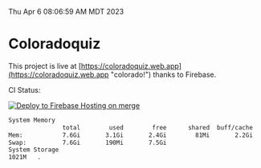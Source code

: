 Thu Apr  6 08:06:59 AM MDT 2023

# Coloradoquiz


This project is live at [https://coloradoquiz.web.app](https://coloradoquiz.web.app "colorado!") thanks to Firebase.

CI Status: 

[![Deploy to Firebase Hosting on merge](https://github.com/teamkushal/coloradoquiz/actions/workflows/firebase-hosting-merge.yml/badge.svg)](https://github.com/teamkushal/coloradoquiz/actions/workflows/firebase-hosting-merge.yml)

```bash
System Memory
               total        used        free      shared  buff/cache   available
Mem:           7.6Gi       3.1Gi       2.4Gi        81Mi       2.2Gi       4.2Gi
Swap:          7.6Gi       190Mi       7.5Gi
System Storage
1021M	.
```
```bash
